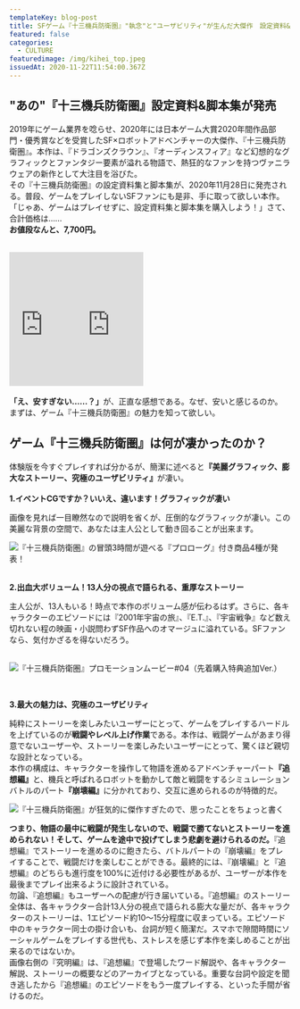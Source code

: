 ```yaml
---
templateKey: blog-post
title: SFゲーム『十三機兵防衛圏』"執念"と"ユーザビリティ"が生んだ大傑作　設定資料&脚本集が発売
featured: false
categories:
  - CULTURE
featuredimage: /img/kihei_top.jpeg
issuedAt: 2020-11-22T11:54:00.367Z
---
```

## "あの"『十三機兵防衛圏』設定資料&脚本集が発売

2019年にゲーム業界を唸らせ、2020年には日本ゲーム大賞2020年間作品部門・優秀賞などを受賞したSF×ロボットアドベンチャーの大傑作、『十三機兵防衛圏』。本作は、『ドラゴンズクラウン』、『オーディンスフィア』など幻想的なグラフィックとファンタジー要素が溢れる物語で、熱狂的なファンを持つヴァニラウェアの新作として大注目を浴びた。<br>その『十三機兵防衛圏』の設定資料集と脚本集が、2020年11月28日に発売される。普段、ゲームをプレイしないSFファンにも是非、手に取って欲しい本作。「じゃあ、ゲームはプレイせずに、設定資料集と脚本集を購入しよう！」さて、合計価格は……<br>
<b>お値段なんと、7,700円。</b><br><br>

<iframe style="width:120px;height:240px;" marginwidth="0" marginheight="0" scrolling="no" frameborder="0" src="https://rcm-fe.amazon-adsystem.com/e/cm?ref=qf_sp_asin_til&t=syfylab-22&m=amazon&o=9&p=8&l=as1&IS2=1&detail=1&asins=4047335088&linkId=f67c4852bd415ea53177e756028897f7&bc1=000000&lt1=_blank&fc1=333333&lc1=0066c0&bg1=ffffff&f=ifr">
    </iframe><iframe style="width:120px;height:240px;" marginwidth="0" marginheight="0" scrolling="no" frameborder="0" src="https://rcm-fe.amazon-adsystem.com/e/cm?ref=qf_sp_asin_til&t=syfylab-22&m=amazon&o=9&p=8&l=as1&IS2=1&detail=1&asins=4047334812&linkId=3f235a8554b75f6d9dc2ad48fe5e8efe&bc1=000000&lt1=_blank&fc1=333333&lc1=0066c0&bg1=ffffff&f=ifr">
    </iframe><br><br>
<b>「え、安すぎない……？」</b>が、正直な感想である。なぜ、安いと感じるのか。<br>まずは、ゲーム『十三機兵防衛圏』の魅力を知って欲しい。

## ゲーム『十三機兵防衛圏』は何が凄かったのか？

体験版を今すぐプレイすれば分かるが、簡潔に述べると<b>『美麗グラフィック、膨大なストーリー、究極のユーザビリティ』</b>が凄い。<br><br>
<b>1.イベントCGですか？いいえ、違います！グラフィックが凄い</b>

画像を見れば一目瞭然なので説明を省くが、圧倒的なグラフィックが凄い。この美麗な背景の空間で、あなたは主人公として動き回ることが出来ます。

![『十三機兵防衛圏』の冒頭3時間が遊べる『プロローグ』付き商品4種が発表！](/img/kihei_01.jpg "『十三機兵防衛圏』の冒頭3時間が遊べる『プロローグ』付き商品4種が発表！")

<br>
<b>2.出血大ボリューム！13人分の視点で語られる、重厚なストーリー</b>

主人公が、13人もいる！時点で本作のボリューム感が伝わるはず。さらに、各キャラクターのエピソードには『2001年宇宙の旅』、『E.T.』、『宇宙戦争』など数え切れない程の映画・小説問わずSF作品へのオマージュに溢れている。SFファンなら、気付かざるを得ないだろう。<br><br>

![『十三機兵防衛圏』プロモーションムービー#04（先着購入特典追加Ver.）](/img/kihei_03.jpg "『十三機兵防衛圏』プロモーションムービー#04（先着購入特典追加Ver.）")

<br>

<b>3.最大の魅力は、究極のユーザビリティ</b>

純粋にストーリーを楽しみたいユーザーにとって、ゲームをプレイするハードルを上げているのが<b>戦闘やレベル上げ作業</b>である。本作は、戦闘ゲームがあまり得意でないユーザーや、ストーリーを楽しみたいユーザーにとって、驚くほど親切な設計となっている。<br>本作の構成は、キャラクターを操作して物語を進めるアドベンチャーパート<b>『追想編』</b>と、機兵と呼ばれるロボットを動かして敵と戦闘をするシミュレーションバトルのパート<b>『崩壊編』</b>に分かれており、交互に進められるのが特徴的だ。

![『十三機兵防衛圏』が狂気的に傑作すぎたので、思ったことをちょっと書く](/img/kihei_02.jpg "『十三機兵防衛圏』が狂気的に傑作すぎたので、思ったことをちょっと書く")

<b>つまり、物語の最中に戦闘が発生しないので、戦闘で勝てないとストーリーを進められない！そして、ゲームを途中で投げてしまう悲劇を避けられるのだ。</b>『追想編』でストーリーを進めるのに飽きたら、バトルパートの『崩壊編』をプレイすることで、戦闘だけを楽しむことができる。最終的には、『崩壊編』と『追想編』のどちらも進行度を100%に近付ける必要性があるが、ユーザーが本作を最後までプレイ出来るように設計されている。<br>
勿論、『追想編』もユーザーへの配慮が行き届いている。『追想編』のストーリー全体は、各キャラクター合計13人分の視点で語られる膨大な量だが、各キャラクターのストーリーは、1エピソード約10～15分程度に収まっている。エピソード中のキャラクター同士の掛け合いも、台詞が短く簡潔だ。スマホで隙間時間にソーシャルゲームをプレイする世代も、ストレスを感じず本作を楽しめることが出来るのではないか。<br>
画像右側の『究明編』は、『追想編』で登場したワード解説や、各キャラクター解説、ストーリーの概要などのアーカイブとなっている。重要な台詞や設定を聞き逃したから『追想編』のエピソードをもう一度プレイする、といった手間が省けるのだ。